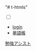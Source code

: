 "# t-htmls"
<!DOCTYPE html>
<html>

<head>
    <meta charset="utf-8" />
    <meta http-equiv="X-UA-Compatible" content="IE=edge" />
    <meta name="viewport" content="width=device-width,initial-scale=1" />
    <title>勉強用サイトのテストページ</title>
    <meta name="description" content="勉強用サイトの機能をテストするページです" />
    <meta name="robots" content="noindex,nofollow">
    <link rel="stylesheet" href="./test.css" />
    <!-- <script src="./test.js" defer></script> -->
    <meta name=”author” content="ryutokojou">
</head>

<body id="body">
    <!-- iframe読み込み -->
    <label class="label">
        <div class="hamburger-menu">
            <input type="checkbox" id="menu-btn-check">
            <label for="menu-btn-check" class="menu-btn"><span></span></label>
            <div class="menu-content">
                <ul>
                    <li>
                        <a href="#">login</a>
                    </li>
                    <li>
                        <a href="https://forstudy.cloudfree.jp/form.html">単語帳</a>
                    </li>
                    <!-- <li>
                            <a href="#">メニューリンク3</a>
                        </li> -->
                </ul>
            </div>
        </div>
        <a class="title" href="#">勉強アシスト</a>
        <div id="account"></div>
    </label>
    <!-- コンテンツ開始 -->
    <script>
        var data = {
            type: "",
            id: "",
            userid: "",
            word: "",
            mean: ""
        }
            (async () => {
                console.log(await getdata())
            })();
        async function getdata() {
            data.type = document.getElementById("type").value
            data.id = document.getElementById("id").value
            data.userid = document.getElementById("userid").value
            data.word = document.getElementById("word").value
            data.mean = document.getElementById("mean").value;
            const headers = new Headers();
            headers.append('Content-Type', 'application/x-www-form-urlencoded');

            const body = `type=${data.type}&word=${data.word}&mean=${data.mean}&id=${data.id}&userid=${data.userid}`;

            const init = {
                method: 'POST',
                headers,
                body
            };

            const response = await fetch('https://forstudy.cloudfree.jp/test.php', init);
            console.log(`response status is ${response.status}`);
            const mediaType = response.headers.get('content-type');
            let data2;
            if (mediaType.includes('json')) {
                data2 = await response.json();
            } else {
                data2 = await response.text();
            }
            console.log(data2);
            document.getElementById("show").innerHTML = data2
            return data2
        }
    </script>
</body>

</html>